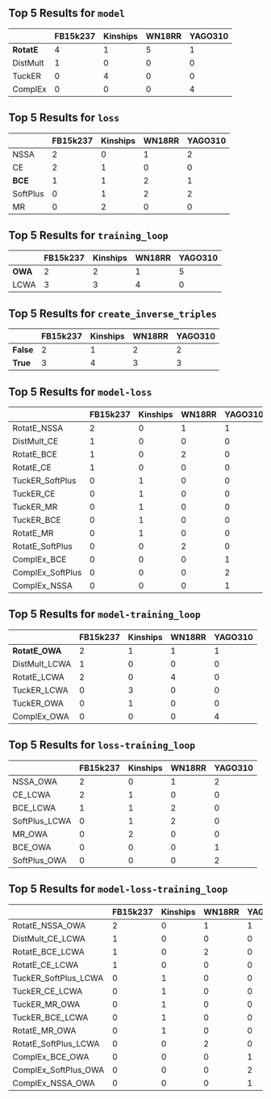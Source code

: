 ## Top 5 Results for `model`

|            |   FB15k237 |   Kinships |   WN18RR |   YAGO310 |
|------------|------------|------------|----------|-----------|
| **RotatE** |          4 |          1 |        5 |         1 |
| DistMult   |          1 |          0 |        0 |         0 |
| TuckER     |          0 |          4 |        0 |         0 |
| ComplEx    |          0 |          0 |        0 |         4 |


## Top 5 Results for `loss`

|          |   FB15k237 |   Kinships |   WN18RR |   YAGO310 |
|----------|------------|------------|----------|-----------|
| NSSA     |          2 |          0 |        1 |         2 |
| CE       |          2 |          1 |        0 |         0 |
| **BCE**  |          1 |          1 |        2 |         1 |
| SoftPlus |          0 |          1 |        2 |         2 |
| MR       |          0 |          2 |        0 |         0 |


## Top 5 Results for `training_loop`

|         |   FB15k237 |   Kinships |   WN18RR |   YAGO310 |
|---------|------------|------------|----------|-----------|
| **OWA** |          2 |          2 |        1 |         5 |
| LCWA    |          3 |          3 |        4 |         0 |


## Top 5 Results for `create_inverse_triples`

|           |   FB15k237 |   Kinships |   WN18RR |   YAGO310 |
|-----------|------------|------------|----------|-----------|
| **False** |          2 |          1 |        2 |         2 |
| **True**  |          3 |          4 |        3 |         3 |


## Top 5 Results for `model-loss`

|                  |   FB15k237 |   Kinships |   WN18RR |   YAGO310 |
|------------------|------------|------------|----------|-----------|
| RotatE_NSSA      |          2 |          0 |        1 |         1 |
| DistMult_CE      |          1 |          0 |        0 |         0 |
| RotatE_BCE       |          1 |          0 |        2 |         0 |
| RotatE_CE        |          1 |          0 |        0 |         0 |
| TuckER_SoftPlus  |          0 |          1 |        0 |         0 |
| TuckER_CE        |          0 |          1 |        0 |         0 |
| TuckER_MR        |          0 |          1 |        0 |         0 |
| TuckER_BCE       |          0 |          1 |        0 |         0 |
| RotatE_MR        |          0 |          1 |        0 |         0 |
| RotatE_SoftPlus  |          0 |          0 |        2 |         0 |
| ComplEx_BCE      |          0 |          0 |        0 |         1 |
| ComplEx_SoftPlus |          0 |          0 |        0 |         2 |
| ComplEx_NSSA     |          0 |          0 |        0 |         1 |


## Top 5 Results for `model-training_loop`

|                |   FB15k237 |   Kinships |   WN18RR |   YAGO310 |
|----------------|------------|------------|----------|-----------|
| **RotatE_OWA** |          2 |          1 |        1 |         1 |
| DistMult_LCWA  |          1 |          0 |        0 |         0 |
| RotatE_LCWA    |          2 |          0 |        4 |         0 |
| TuckER_LCWA    |          0 |          3 |        0 |         0 |
| TuckER_OWA     |          0 |          1 |        0 |         0 |
| ComplEx_OWA    |          0 |          0 |        0 |         4 |


## Top 5 Results for `loss-training_loop`

|               |   FB15k237 |   Kinships |   WN18RR |   YAGO310 |
|---------------|------------|------------|----------|-----------|
| NSSA_OWA      |          2 |          0 |        1 |         2 |
| CE_LCWA       |          2 |          1 |        0 |         0 |
| BCE_LCWA      |          1 |          1 |        2 |         0 |
| SoftPlus_LCWA |          0 |          1 |        2 |         0 |
| MR_OWA        |          0 |          2 |        0 |         0 |
| BCE_OWA       |          0 |          0 |        0 |         1 |
| SoftPlus_OWA  |          0 |          0 |        0 |         2 |


## Top 5 Results for `model-loss-training_loop`

|                      |   FB15k237 |   Kinships |   WN18RR |   YAGO310 |
|----------------------|------------|------------|----------|-----------|
| RotatE_NSSA_OWA      |          2 |          0 |        1 |         1 |
| DistMult_CE_LCWA     |          1 |          0 |        0 |         0 |
| RotatE_BCE_LCWA      |          1 |          0 |        2 |         0 |
| RotatE_CE_LCWA       |          1 |          0 |        0 |         0 |
| TuckER_SoftPlus_LCWA |          0 |          1 |        0 |         0 |
| TuckER_CE_LCWA       |          0 |          1 |        0 |         0 |
| TuckER_MR_OWA        |          0 |          1 |        0 |         0 |
| TuckER_BCE_LCWA      |          0 |          1 |        0 |         0 |
| RotatE_MR_OWA        |          0 |          1 |        0 |         0 |
| RotatE_SoftPlus_LCWA |          0 |          0 |        2 |         0 |
| ComplEx_BCE_OWA      |          0 |          0 |        0 |         1 |
| ComplEx_SoftPlus_OWA |          0 |          0 |        0 |         2 |
| ComplEx_NSSA_OWA     |          0 |          0 |        0 |         1 |



